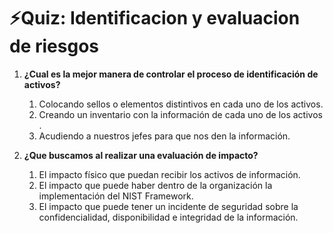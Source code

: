 # ⚡Quiz: Identificacion y evaluacion de riesgos

1. **¿Cual es la mejor manera de controlar el proceso de identificación de activos?**
    1. Colocando sellos o elementos distintivos en cada uno de los activos.
    2. Creando un inventario con la información de cada uno de los activos .
    3. Acudiendo a nuestros jefes para que nos den la información.

2. **¿Que buscamos al realizar una evaluación de impacto?**
    1. El impacto físico que puedan recibir los activos de información. 
    2. El impacto que puede haber dentro de la organización la implementación del NIST Framework.
    3. El impacto que puede tener un incidente de seguridad sobre la confidencialidad, disponibilidad e integridad de la información.